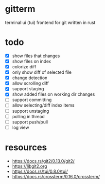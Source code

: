 # gitterm
terminal ui (tui) frontend for git written in rust

# todo

* [x] show files that changes
* [x] show files on index
* [x] colorize diff
* [x] only show diff of selected file
* [x] change detection
* [x] allow scrolling diff
* [x] support staging
* [x] show added files on working dir changes
* [ ] support committing
* [ ] allow selecting/diff index items
* [ ] support unstaging
* [ ] polling in thread
* [ ] support push/pull
* [ ] log view

# resources

* https://docs.rs/git2/0.13.0/git2/
* https://libgit2.org
* https://docs.rs/tui/0.8.0/tui/
* https://docs.rs/crossterm/0.16.0/crossterm/